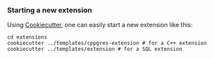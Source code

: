 ### Starting a new extension

Using [Cookiecutter](https://www.cookiecutter.io/), one can easily start a new extension like this:

```shell
cd extensions
cookiecutter ../templates/cppgres-extension # for a C++ extension
cookiecutter ../templates/extension # for a SQL extension
```
